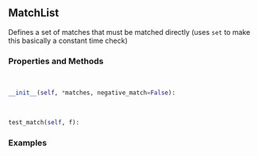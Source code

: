 ## <a id="RynLib.RynUtils.FileMatcher.MatchList">MatchList</a>
Defines a set of matches that must be matched directly (uses `set` to make this basically a constant time check)

### Properties and Methods
<a id="RynLib.RynUtils.FileMatcher.MatchList.__init__">&nbsp;</a>
```python
__init__(self, *matches, negative_match=False): 
```

<a id="RynLib.RynUtils.FileMatcher.MatchList.test_match">&nbsp;</a>
```python
test_match(self, f): 
```

### Examples
